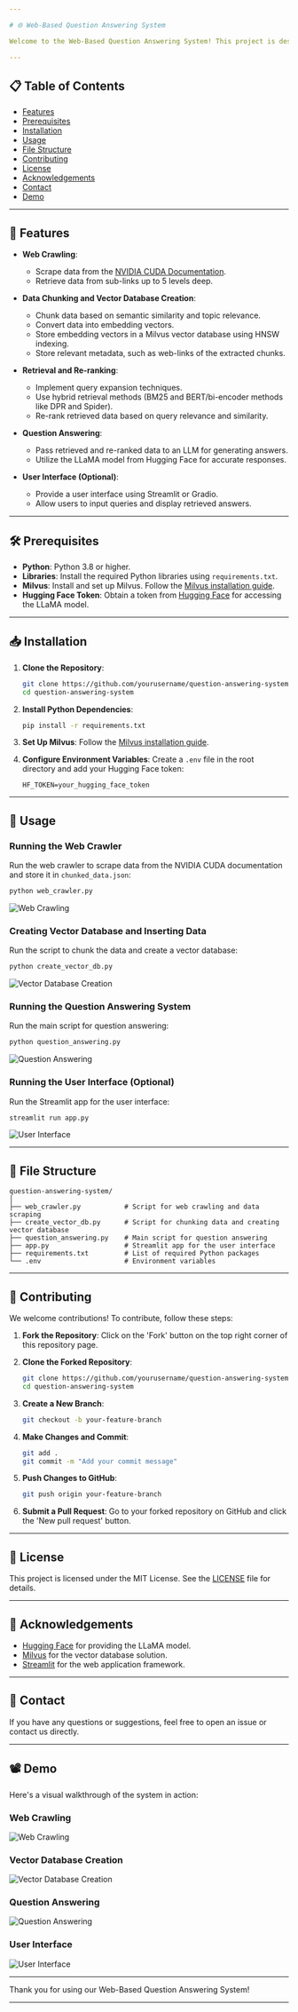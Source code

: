 ```yaml
---

# 🌐 Web-Based Question Answering System

Welcome to the Web-Based Question Answering System! This project is designed to scrape, chunk, and analyze data from the NVIDIA CUDA documentation to provide accurate and relevant answers to user queries. It employs advanced techniques for data chunking, vector storage, hybrid retrieval, and re-ranking, all powered by a robust language model for generating responses.

---
```


## 📋 Table of Contents

- [Features](#features)
- [Prerequisites](#prerequisites)
- [Installation](#installation)
- [Usage](#usage)
- [File Structure](#file-structure)
- [Contributing](#contributing)
- [License](#license)
- [Acknowledgements](#acknowledgements)
- [Contact](#contact)
- [Demo](#demo)

---

## 🚀 Features

- **Web Crawling**: 
  - Scrape data from the [NVIDIA CUDA Documentation](https://docs.nvidia.com/cuda/).
  - Retrieve data from sub-links up to 5 levels deep.

- **Data Chunking and Vector Database Creation**:
  - Chunk data based on semantic similarity and topic relevance.
  - Convert data into embedding vectors.
  - Store embedding vectors in a Milvus vector database using HNSW indexing.
  - Store relevant metadata, such as web-links of the extracted chunks.

- **Retrieval and Re-ranking**:
  - Implement query expansion techniques.
  - Use hybrid retrieval methods (BM25 and BERT/bi-encoder methods like DPR and Spider).
  - Re-rank retrieved data based on query relevance and similarity.

- **Question Answering**:
  - Pass retrieved and re-ranked data to an LLM for generating answers.
  - Utilize the LLaMA model from Hugging Face for accurate responses.

- **User Interface (Optional)**:
  - Provide a user interface using Streamlit or Gradio.
  - Allow users to input queries and display retrieved answers.

---

## 🛠 Prerequisites

- **Python**: Python 3.8 or higher.
- **Libraries**: Install the required Python libraries using `requirements.txt`.
- **Milvus**: Install and set up Milvus. Follow the [Milvus installation guide](https://zilliz.com/blog/getting-started-with-a-milvus-connection).
- **Hugging Face Token**: Obtain a token from [Hugging Face](https://huggingface.co) for accessing the LLaMA model.

---

## 📥 Installation

1. **Clone the Repository**:
   ```sh
   git clone https://github.com/yourusername/question-answering-system.git
   cd question-answering-system
   ```

2. **Install Python Dependencies**:
   ```sh
   pip install -r requirements.txt
   ```

3. **Set Up Milvus**:
   Follow the [Milvus installation guide](https://zilliz.com/blog/getting-started-with-a-milvus-connection).

4. **Configure Environment Variables**:
   Create a `.env` file in the root directory and add your Hugging Face token:
   ```env
   HF_TOKEN=your_hugging_face_token
   ```

---

## 🚀 Usage

### Running the Web Crawler

Run the web crawler to scrape data from the NVIDIA CUDA documentation and store it in `chunked_data.json`:
```sh
python web_crawler.py
```

![Web Crawling](https://path/to/your/web_crawling.gif)

### Creating Vector Database and Inserting Data

Run the script to chunk the data and create a vector database:
```sh
python create_vector_db.py
```

![Vector Database Creation](https://path/to/your/vector_db_creation.gif)

### Running the Question Answering System

Run the main script for question answering:
```sh
python question_answering.py
```

![Question Answering](https://path/to/your/question_answering.gif)

### Running the User Interface (Optional)

Run the Streamlit app for the user interface:
```sh
streamlit run app.py
```

![User Interface](https://path/to/your/user_interface.gif)

---

## 📁 File Structure

```
question-answering-system/
│
├── web_crawler.py           # Script for web crawling and data scraping
├── create_vector_db.py      # Script for chunking data and creating vector database
├── question_answering.py    # Main script for question answering
├── app.py                   # Streamlit app for the user interface
├── requirements.txt         # List of required Python packages
└── .env                     # Environment variables
```

---

## 🤝 Contributing

We welcome contributions! To contribute, follow these steps:

1. **Fork the Repository**: Click on the 'Fork' button on the top right corner of this repository page.

2. **Clone the Forked Repository**:
   ```sh
   git clone https://github.com/yourusername/question-answering-system.git
   cd question-answering-system
   ```

3. **Create a New Branch**:
   ```sh
   git checkout -b your-feature-branch
   ```

4. **Make Changes and Commit**:
   ```sh
   git add .
   git commit -m "Add your commit message"
   ```

5. **Push Changes to GitHub**:
   ```sh
   git push origin your-feature-branch
   ```

6. **Submit a Pull Request**: Go to your forked repository on GitHub and click the 'New pull request' button.

---

## 📜 License

This project is licensed under the MIT License. See the [LICENSE](LICENSE) file for details.

---

## 💬 Acknowledgements

- [Hugging Face](https://huggingface.co) for providing the LLaMA model.
- [Milvus](https://milvus.io) for the vector database solution.
- [Streamlit](https://streamlit.io) for the web application framework.

---

## 📧 Contact

If you have any questions or suggestions, feel free to open an issue or contact us directly.

---

## 📽 Demo

Here's a visual walkthrough of the system in action:

### Web Crawling

![Web Crawling]((https://github.com/ZXEcoder/Step-AI-Project/blob/main/gif/3.png))

### Vector Database Creation

![Vector Database Creation](https://path/to/your/vector_db_creation.gif)

### Question Answering

![Question Answering](https://github.com/ZXEcoder/Step-AI-Project/blob/main/gif/1.gif)

### User Interface

![User Interface](https://path/to/your/user_interface.gif)

---

Thank you for using our Web-Based Question Answering System! 

---
